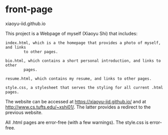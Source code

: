 # front-page
 xiaoyu-iid.github.io

This project is a Webpage of myself (Xiaoyu Shi) that includes:

	index.html, which is a the homepage that provides a photo of myself, and links
			to other pages.

	bio.html, which contains a short personal introduction, and links to other 
			pages.

	resume.html, which contains my resume, and links to other pages.

	style.css, a stylesheet that serves the styling for all current .html pages.


The website can be accessed at https://xiaoyu-iid.github.io/ and at 
http://www.cs.tufts.edu/~xshi01/. The latter provides a redirect to the 
previous website.

All .html pages are error-free (with a few warnings).
The style.css is error-free.
